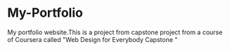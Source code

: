 # My-Portfolio
My portfolio website.This is a project from capstone project from a course of Coursera called "Web Design for Everybody Capstone "

